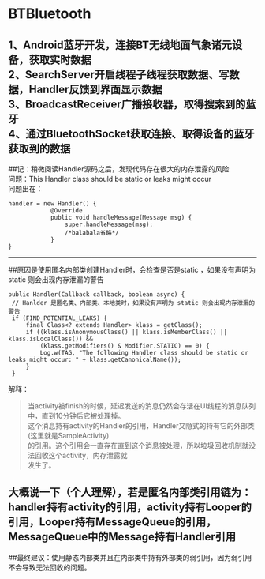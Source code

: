 # BTBluetooth
1、Android蓝牙开发，连接BT无线地面气象诸元设备，获取实时数据  
2、SearchServer开启线程子线程获取数据、写数据，Handler反馈到界面显示数据  
3、BroadcastReceiver广播接收器，取得搜索到的蓝牙  
4、通过BluetoothSocket获取连接、取得设备的蓝牙获取到的数据  
---

##记：稍微阅读Handler源码之后，发现代码存在很大的内存泄露的风险  
问题：This Handler class should be static or leaks might occur  
问题出在：  
```
handler = new Handler() {  
            @Override  
            public void handleMessage(Message msg) {  
                super.handleMessage(msg);  
                /*balabala省略*/  
            }  
}
```
---

##原因是使用匿名内部类创建Handler时，会检查是否是static ，如果没有声明为 static 则会出现内存泄漏的警告  
```
public Handler(Callback callback, boolean async) {  
 // Hanlder 是匿名类、内部类、本地类时，如果没有声明为 static 则会出现内存泄漏的警告  
 if (FIND_POTENTIAL_LEAKS) {  
     final Class<? extends Handler> klass = getClass();  
     if ((klass.isAnonymousClass() || klass.isMemberClass() || klass.isLocalClass()) &&  
         (klass.getModifiers() & Modifier.STATIC) == 0) {  
         Log.w(TAG, "The following Handler class should be static or leaks might occur: " + klass.getCanonicalName());  
     }  
 }
 ``` 

 

解释：  
>当activity被finish的时候，延迟发送的消息仍然会存活在UI线程的消息队列中，直到10分钟后它被处理掉。  
这个消息持有activity的Handler的引用，Handler又隐式的持有它的外部类(这里就是SampleActivity)  
的引用。这个引用会一直存在直到这个消息被处理，所以垃圾回收机制就没法回收这个activity，内存泄露就  
发生了。  
>


大概说一下（个人理解），若是匿名内部类引用链为：handler持有activity的引用，activity持有Looper的引用，Looper持有MessageQueue的引用，MessageQueue中的Message持有Handler引用  
---

##最终建议：使用静态内部类并且在内部类中持有外部类的弱引用，因为弱引用不会导致无法回收的问题。

